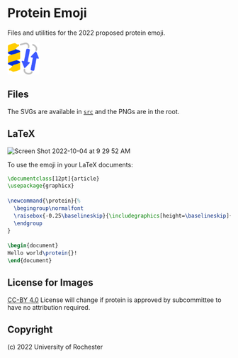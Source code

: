 # Protein Emoji

Files and utilities for the 2022 proposed protein emoji. 

<img width=72 src="./src/protein-72-color.svg">

## Files

The SVGs are available in [`src`](./src) and the PNGs are in the root. 

## LaTeX

<img width="116" alt="Screen Shot 2022-10-04 at 9 29 52 AM" src="https://user-images.githubusercontent.com/908389/193862016-f5f26c92-2305-46e3-8d4a-f94e90c58eeb.png">


To use the emoji in your LaTeX documents:

```tex
\documentclass[12pt]{article}
\usepackage{graphicx}

\newcommand{\protein}{%
  \begingroup\normalfont
  \raisebox{-0.25\baselineskip}{\includegraphics[height=\baselineskip]{protein-72-color.png}}%
  \endgroup
}

\begin{document}
Hello world\protein{}! 
\end{document}
```


## License for Images
[CC-BY 4.0](https://creativecommons.org/licenses/by/4.0/)
License will change if protein is approved by subcommittee to have no attribution required. 
## Copyright
(c) 2022 University of Rochester
